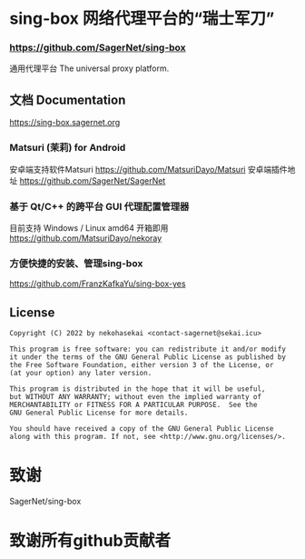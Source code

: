 # sing-box 网络代理平台的“瑞士军刀”

### https://github.com/SagerNet/sing-box

通用代理平台 The universal proxy platform.

## 文档 Documentation

https://sing-box.sagernet.org

### Matsuri (茉莉) for Android
安卓端支持软件Matsuri
https://github.com/MatsuriDayo/Matsuri
安卓端插件地址
https://github.com/SagerNet/SagerNet

### 基于 Qt/C++ 的跨平台 GUI 代理配置管理器

目前支持 Windows / Linux amd64 开箱即用  https://github.com/MatsuriDayo/nekoray

### 方便快捷的安装、管理sing-box
https://github.com/FranzKafkaYu/sing-box-yes

## License

```
Copyright (C) 2022 by nekohasekai <contact-sagernet@sekai.icu>

This program is free software: you can redistribute it and/or modify
it under the terms of the GNU General Public License as published by
the Free Software Foundation, either version 3 of the License, or
(at your option) any later version.

This program is distributed in the hope that it will be useful,
but WITHOUT ANY WARRANTY; without even the implied warranty of
MERCHANTABILITY or FITNESS FOR A PARTICULAR PURPOSE.  See the
GNU General Public License for more details.

You should have received a copy of the GNU General Public License
along with this program. If not, see <http://www.gnu.org/licenses/>.
```
# 致谢
SagerNet/sing-box
# 致谢所有github贡献者
